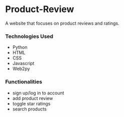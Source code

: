 # Product-Review
A website that focuses on product reviews and ratings.

### Technologies Used
* Python
* HTML
* CSS
* Javascript
* Web2py

### Functionalities
* sign up/log in to account
* add product review
* toggle star ratings
* search products
